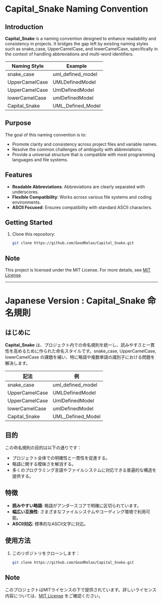 # Capital_Snake Naming Convention

## Introduction
**Capital_Snake** is a naming convention designed to enhance readability and consistency in projects. It bridges the gap left by existing naming styles such as snake_case, UpperCamelCase, and lowerCamelCase, specifically in the context of handling abbreviations and multi-word identifiers.

| Naming Style     | Example             |
|------------------|---------------------|
| snake_case       | uml_defined_model   |
| UpperCamelCase   | UMLDefinedModel     |
| UpperCamelCase    | UmlDefinedModel    |
| lowerCamelCase   | umlDefinedModel     |
| Capital_Snake    | UML_Defined_Model   |

## Purpose
The goal of this naming convention is to:
- Promote clarity and consistency across project files and variable names.
- Resolve the common challenges of ambiguity with abbreviations.
- Provide a universal structure that is compatible with most programming languages and file systems.

## Features
- **Readable Abbreviations**: Abbreviations are clearly separated with underscores.
- **Flexible Compatibility**: Works across various file systems and coding environments.
- **ASCII Focused**: Ensures compatibility with standard ASCII characters.

## Getting Started
1. Clone this repository:
   ```bash
   git clone https://github.com/GoodRelax/Capital_Snake.git

## Note
This project is licensed under the MIT License. For more details, see [MIT License](https://opensource.org/licenses/MIT).

---
# Japanese Version : Capital_Snake 命名規則

## はじめに
**Capital_Snake** は、プロジェクト内での命名規則を統一し、読みやすさと一貫性を高めるために作られた命名スタイルです。snake_case, UpperCamelCase, lowerCamelCase の課題を補い、特に略語や複数単語の識別子における問題を解決します。

| 記法              | 例                  |
|-------------------|---------------------|
| snake_case        | uml_defined_model   |
| UpperCamelCase    | UMLDefinedModel     |
| UpperCamelCase    | UmlDefinedModel     |
| lowerCamelCase    | umlDefinedModel     |
| Capital_Snake     | UML_Defined_Model   |

## 目的
この命名規則の目的は以下の通りです：
- プロジェクト全体での明確性と一貫性を促進する。
- 略語に関する曖昧さを解消する。
- 多くのプログラミング言語やファイルシステムに対応できる普遍的な構造を提供する。

## 特徴
- **読みやすい略語**: 略語がアンダースコアで明確に区切られています。
- **幅広い互換性**: さまざまなファイルシステムやコーディング環境で利用可能。
- **ASCII対応**: 標準的なASCII文字に対応。

## 使用方法
1. このリポジトリをクローンします：
   ```bash
   git clone https://github.com/GoodRelax/Capital_Snake.git

## Note
このプロジェクトはMITライセンスの下で提供されています。詳しいライセンス内容については、[MIT License](https://opensource.org/licenses/MIT) をご確認ください。

